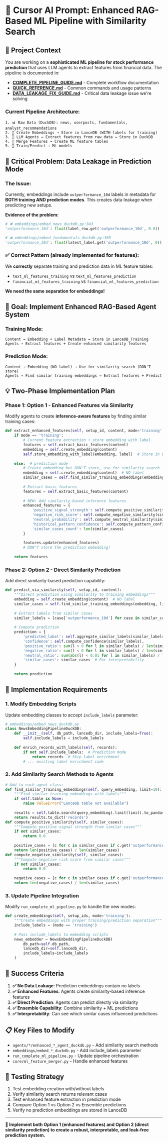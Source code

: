 # 🎯 Cursor AI Prompt: Enhanced RAG-Based ML Pipeline with Similarity Search

## 📖 **Project Context**

You are working on a **sophisticated ML pipeline for stock performance prediction** that uses LLM agents to extract features from financial data. The pipeline is documented in:

- **[COMPLETE_PIPELINE_GUIDE.md](COMPLETE_PIPELINE_GUIDE.md)** - Complete workflow documentation
- **[QUICK_REFERENCE.md](QUICK_REFERENCE.md)** - Common commands and usage patterns
- **[DATA_LEAKAGE_FIX_GUIDE.md](DATA_LEAKAGE_FIX_GUIDE.md)** - Critical data leakage issue we're solving

### **Current Pipeline Architecture:**
```
1. 📊 Raw Data (DuckDB): news, userposts, fundamentals, analyst_recommendations
2. 🎰 Create Embeddings → Store in LanceDB (WITH labels for training)
3. 🤖 LLM Agents → Extract features from raw data → Store in DuckDB
4. 🔄 Merge Features → Create ML feature tables
5. 🎯 Train/Predict → ML models
```

## 🚨 **Critical Problem: Data Leakage in Prediction Mode**

### **The Issue:**
Currently, embeddings include `outperformance_10d` labels in metadata for **BOTH training AND prediction modes**. This creates data leakage when predicting new setups.

**Evidence of the problem:**
```python
# ❌ embeddings/embed_news_duckdb.py:343
'outperformance_10d': float(label_row.get('outperformance_10d', 0.0))  # Always included!

# ❌ embeddings/embed_fundamentals_duckdb.py:305
'outperformance_10d': float(latest_label.get('outperformance_10d', 0))  # Always included!
```

### **✅ Correct Pattern (already implemented for features):**
We **correctly** separate training and prediction data in ML feature tables:
- `text_ml_features_training` vs `text_ml_features_prediction`
- `financial_ml_features_training` vs `financial_ml_features_prediction`

**We need the same separation for embeddings!**

## 🎯 **Goal: Implement Enhanced RAG-Based Agent System**

### **Training Mode:**
```
Content → Embedding + Label Metadata → Store in LanceDB_Training
Agents → Extract features + Create enhanced similarity features
```

### **Prediction Mode:**
```
Content → Embedding (NO label) → Use for similarity search (DON'T store)
Agents → Find similar training embeddings → Extract features + Predict
```

## 💡 **Two-Phase Implementation Plan**

### **Phase 1: Option 1 - Enhanced Features via Similarity**

Modify agents to create **inference-aware features** by finding similar training cases:

```python
def extract_enhanced_features(self, setup_id, content, mode='training'):
    if mode == 'training':
        # Current feature extraction + store embedding with label
        features = self.extract_basic_features(content)
        embedding = self.create_embedding(content)
        self.store_embedding_with_label(embedding, label)  # Store in LanceDB
        
    else:  # prediction mode
        # Create embedding but DON'T store, use for similarity search
        embedding = self.create_embedding(content)  # NO label
        similar_cases = self.find_similar_training_embeddings(embedding)
        
        # Extract basic features
        features = self.extract_basic_features(content)
        
        # NEW: Add similarity-based inference features
        enhanced_features = {
            'positive_signal_strength': self.compute_positive_similarity(similar_cases),
            'negative_risk_score': self.compute_negative_similarity(similar_cases),
            'neutral_probability': self.compute_neutral_similarity(similar_cases),
            'historical_pattern_confidence': self.compute_pattern_confidence(similar_cases),
            'similar_cases_count': len(similar_cases)
        }
        
        features.update(enhanced_features)
        # DON'T store the prediction embedding!
        
    return features
```

### **Phase 2: Option 2 - Direct Similarity Prediction**

Add direct similarity-based prediction capability:

```python
def predict_via_similarity(self, setup_id, content):
    """Direct prediction using similarity to training embeddings"""
    embedding = self.create_embedding(content)  # NO label
    similar_cases = self.find_similar_training_embeddings(embedding, limit=10)
    
    # Extract labels from similar cases
    similar_labels = [case['outperformance_10d'] for case in similar_cases]
    
    # Compute prediction
    prediction = {
        'predicted_label': self.aggregate_similar_labels(similar_labels),
        'confidence': self.compute_confidence(similar_labels),
        'positive_ratio': sum(l > 0 for l in similar_labels) / len(similar_labels),
        'negative_ratio': sum(l < 0 for l in similar_labels) / len(similar_labels),
        'neutral_ratio': sum(abs(l) < 0.01 for l in similar_labels) / len(similar_labels),
        'similar_cases': similar_cases  # For interpretability
    }
    
    return prediction
```

## 🔧 **Implementation Requirements**

### **1. Modify Embedding Scripts**
Update embedding classes to accept `include_labels` parameter:

```python
# embeddings/embed_news_duckdb.py
class NewsEmbeddingPipelineDuckDB:
    def __init__(self, db_path, lancedb_dir, include_labels=True):
        self.include_labels = include_labels
        
    def enrich_records_with_labels(self, records):
        if not self.include_labels:  # Prediction mode
            return records  # Skip label enrichment
        # ... existing label enrichment code
```

### **2. Add Similarity Search Methods to Agents**

```python
# Add to each agent class:
def find_similar_training_embeddings(self, query_embedding, limit=10):
    """Find similar training embeddings with labels"""
    if self.table is None:
        raise ValueError("LanceDB table not available")
    
    results = self.table.search(query_embedding).limit(limit).to_pandas()
    return results.to_dict('records')
def compute_positive_similarity(self, similar_cases):
    """Compute positive signal strength from similar cases"""
    if not similar_cases:
        return 0.0
    
    positive_cases = [c for c in similar_cases if c.get('outperformance_10d', 0) > 0]
    return len(positive_cases) / len(similar_cases)
def compute_negative_similarity(self, similar_cases):
    """Compute negative risk score from similar cases"""
    if not similar_cases:
        return 0.0
        
    negative_cases = [c for c in similar_cases if c.get('outperformance_10d', 0) < 0]
    return len(negative_cases) / len(similar_cases)
```

### **3. Update Pipeline Integration**

Modify `run_complete_ml_pipeline.py` to handle the new modes:

```python
def create_embeddings(self, setup_ids, mode='training'):
    """Create embeddings with proper training/prediction separation"""
    include_labels = (mode == 'training')
    
    # Pass include_labels to embedding scripts
    news_embedder = NewsEmbeddingPipelineDuckDB(
        db_path=self.db_path,
        lancedb_dir=self.lancedb_dir,
        include_labels=include_labels
    )
```

## 🎯 **Success Criteria**

1. **✅ No Data Leakage**: Prediction embeddings contain no labels
2. **✅ Enhanced Features**: Agents create similarity-based inference features
3. **✅ Direct Prediction**: Agents can predict directly via similarity
4. **✅ Ensemble Capability**: Combine similarity + ML predictions
5. **✅ Interpretability**: Can see which similar cases influenced predictions

## 📋 **Key Files to Modify**

- `agents/*/enhanced_*_agent_duckdb.py` - Add similarity search methods
- `embeddings/embed_*_duckdb.py` - Add include_labels parameter
- `run_complete_ml_pipeline.py` - Update pipeline orchestration
- `core/ml_feature_merger.py` - Handle enhanced features

## 🚀 **Testing Strategy**

1. Test embedding creation with/without labels
2. Verify similarity search returns relevant cases
3. Test enhanced feature extraction in prediction mode
4. Compare Option 1 vs Option 2 vs Ensemble predictions
5. Verify no prediction embeddings are stored in LanceDB

---

**🎯 Implement both Option 1 (enhanced features) and Option 2 (direct similarity prediction) to create a robust, interpretable, and leak-free prediction system.** 